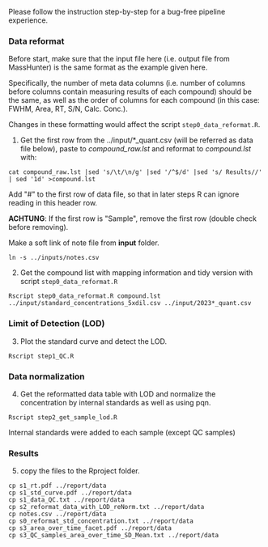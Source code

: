 Please follow the instruction step-by-step for a bug-free pipeline experience.

### Data reformat  

Before start, make sure that the input file here (i.e. output file from MassHunter) is the same format as the example given here.

Specifically, the number of meta data columns (i.e. number of columns before columns contain measuring results of each compound) should be the same, as well as the order of columns for each compound (in this case: FWHM, Area, RT, S/N, Calc. Conc.).

Changes in these formatting would affect the script `step0_data_reformat.R`.


1) Get the first row from the ../input/*_quant.csv (will be referred as data file below), 
paste to _compound_raw.lst_ and reformat to _compound.lst_ with: 

`cat compound_raw.lst |sed 's/\t/\n/g' |sed '/^$/d' |sed 's/ Results//' | sed '1d' >compound.lst`

Add "#" to the first row of data file, so that in later steps R can ignore reading in this header row.

__ACHTUNG__: If the first row is "Sample", remove the first row (double check before removing).

Make a soft link of note file from __input__ folder.

`ln -s ../inputs/notes.csv`

2) Get the compound list with mapping information and tidy version with script `step0_data_reformat.R`

`Rscript step0_data_reformat.R compound.lst ../input/standard_concentrations_5xdil.csv ../input/2023*_quant.csv`

### Limit of Detection (LOD) 

3) Plot the standard curve and detect the LOD.

`Rscript step1_QC.R`

### Data normalization 
4) Get the reformatted data table with LOD and normalize the concentration by internal standards as well as using pqn.

`Rscript step2_get_sample_lod.R`

Internal standards were added to each sample (except QC samples)

### Results

5) copy the files to the Rproject folder.

```{bash}
cp s1_rt.pdf ../report/data
cp s1_std_curve.pdf ../report/data
cp s1_data_QC.txt ../report/data
cp s2_reformat_data_with_LOD_reNorm.txt ../report/data
cp notes.csv ../report/data
cp s0_reformat_std_concentration.txt ../report/data
cp s3_area_over_time_facet.pdf ../report/data
cp s3_QC_samples_area_over_time_SD_Mean.txt ../report/data
```